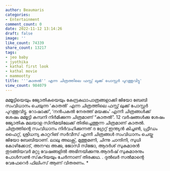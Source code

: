 ```yaml
---
author: Beaumaris
categories:
- Entertainment
comment_count: 0
date: 2022-11-12 13:14:26
draft: false
image: ''
like_count: 74339
share_count: 13217
tags:
- jeo baby
- jyothika
- kathal first look
- kathal movie
- mammootty
title: '''കാതൽ'' എന്ന ചിത്രത്തിലെ ഫസ്റ്റ് ലുക്ക് പോസ്റ്റർ പുറത്തുവിട്ടു'
view_count: 984079
---
```


മമ്മൂട്ടിയെയും ജ്യോതികയെയും കേന്ദ്രകഥാപാത്രങ്ങളാക്കി ജിയോ ബേബി സംവിധാനം ചെയുന്ന 'കാതൽ' എന്ന ചിത്രത്തിലെ ഫസ്റ്റ് ലുക്ക് പോസ്റ്റർ പുറത്തുവിട്ടു. റോഷാക്ക്’, ‘നൻപകൽ നേരത്ത് മയക്കം’ എന്നീ ചിത്രങ്ങൾക്ക് ശേഷം മമ്മൂട്ടി കമ്പനി നിർമിക്കുന്ന ചിത്രമാണ് “കാതൽ”. 12 വർഷങ്ങൾക്കു ശേഷം ജ്യോതിക മലയാള സിനിമയിലേക്ക് തിരിച്ചെത്തുന്ന ചിത്രമാണ് കാതൽ. ചിത്രത്തിന്റെ സംവിധാനം നിർവഹിക്കുന്നത് ദ ​ഗ്രേറ്റ് ഇന്ത്യൻ കിച്ചൺ, ഫ്രീഡം ഫൈറ്റ്, ശ്രീധന്യ കാറ്ററിങ് സർവീസ് എന്നീ ചിത്രങ്ങൾ സംവിധാനം ചെയ്ത ജിയോ ബേബിയാണ്. ലാലു അലക്സ്, മുത്തുമണി, ചിന്നു ചാന്ദിനി, സുധി കോഴിക്കോട്, അനഘ അക്കു, ജോസി സിജോ, ആദർശ് സുകുമാരൻ തുടങ്ങിയവർ മറ്റു വേഷങ്ങളിൽ അഭിനയിക്കുന്നു.ആദർഷ് സുകുമാരനും പോൾസൺ സ്‌കറിയയും ചേർന്നാണ് തിരക്കഥ. . ദുൽഖർ സൽമാന്റെ വേഫേറെർ ഫിലിംസ് ആണ് വിതരണം. *